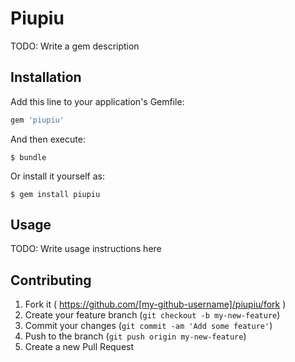 # Piupiu

TODO: Write a gem description

## Installation

Add this line to your application's Gemfile:

```ruby
gem 'piupiu'
```

And then execute:

    $ bundle

Or install it yourself as:

    $ gem install piupiu

## Usage

TODO: Write usage instructions here

## Contributing

1. Fork it ( https://github.com/[my-github-username]/piupiu/fork )
2. Create your feature branch (`git checkout -b my-new-feature`)
3. Commit your changes (`git commit -am 'Add some feature'`)
4. Push to the branch (`git push origin my-new-feature`)
5. Create a new Pull Request
